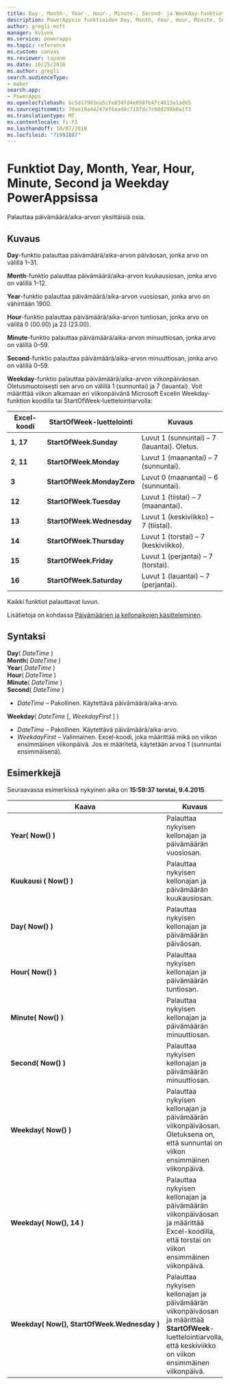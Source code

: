 ```yaml
---
title: Day-, Month-, Year-, Hour-, Minute-, Second- ja Weekday-funktiot | Microsoft Docs
description: PowerAppsin funktioiden Day, Month, Year, Hour, Minute, Second ja Weekday viitetiedot, mukaan lukien syntaksi ja esimerkit
author: gregli-msft
manager: kvivek
ms.service: powerapps
ms.topic: reference
ms.custom: canvas
ms.reviewer: tapanm
ms.date: 10/25/2016
ms.author: gregli
search.audienceType:
- maker
search.app:
- PowerApps
ms.openlocfilehash: bc5d17903ea5cfe834fd4e0987b4fc4613a1ad65
ms.sourcegitcommit: 7dae19a44247ef6aad4c718fdc7c68d298b0a1f3
ms.translationtype: MT
ms.contentlocale: fi-FI
ms.lasthandoff: 10/07/2019
ms.locfileid: "71992807"
---
```

# <a name="day-month-year-hour-minute-second-and-weekday-functions-in-powerapps"></a>Funktiot Day, Month, Year, Hour, Minute, Second ja Weekday PowerAppsissa
Palauttaa päivämäärä/aika-arvon yksittäisiä osia.

## <a name="description"></a>Kuvaus
**Day**-funktio palauttaa päivämäärä/aika-arvon päiväosan, jonka arvo on välillä 1–31.

**Month**-funktio palauttaa päivämäärä/aika-arvon kuukausiosan, jonka arvo on välillä 1–12.

**Year**-funktio palauttaa päivämäärä/aika-arvon vuosiosan, jonka arvo on vähintään 1900.

**Hour**-funktio palauttaa päivämäärä/aika-arvon tuntiosan, jonka arvo on välillä 0 (00.00) ja 23 (23.00).

**Minute**-funktio palauttaa päivämäärä/aika-arvon minuuttiosan, jonka arvo on välillä 0–59.

**Second**-funktio palauttaa päivämäärä/aika-arvon minuuttiosan, jonka arvo on välillä 0–59.

**Weekday**-funktio palauttaa päivämäärä/aika-arvon viikonpäiväosan.  Oletusmuotoisesti sen arvo on välillä 1 (sunnuntai) ja 7 (lauantai).  Voit määrittää viikon alkamaan eri viikonpäivänä Microsoft Excelin Weekday-funktion koodilla tai StartOfWeek-luettelointiarvolla:

| Excel-koodi | StartOfWeek-luettelointi | Kuvaus |
| --- | --- | --- |
| **1**, **17** |**StartOfWeek.Sunday** |Luvut 1 (sunnuntai) – 7 (lauantai).  Oletus. |
| **2**, **11** |**StartOfWeek.Monday** |Luvut 1 (maanantai) – 7 (sunnuntai). |
| **3** |**StartOfWeek.MondayZero** |Luvut 0 (maanantai) – 6 (sunnuntai). |
| **12** |**StartOfWeek.Tuesday** |Luvut 1 (tiistai) – 7 (maanantai). |
| **13** |**StartOfWeek.Wednesday** |Luvut 1 (keskiviikko) – 7 (tiistai). |
| **14** |**StartOfWeek.Thursday** |Luvut 1 (torstai) – 7 (keskiviikko). |
| **15** |**StartOfWeek.Friday** |Luvut 1 (perjantai) – 7 (torstai). |
| **16** |**StartOfWeek.Saturday** |Luvut 1 (lauantai) – 7 (perjantai). |

Kaikki funktiot palauttavat luvun.

Lisätietoja on kohdassa [Päivämäärien ja kellonaikojen käsitteleminen](../show-text-dates-times.md).

## <a name="syntax"></a>Syntaksi
**Day**( *DateTime* )<br>**Month**( *DateTime* )<br>**Year**( *DateTime* )<br>**Hour**( *DateTime* )<br>**Minute**( *DateTime* )<br>**Second**( *DateTime* )

* *DateTime* – Pakollinen.  Käytettävä päivämäärä/aika-arvo.  

**Weekday**( *DateTime* [, *WeekdayFirst* ] )<br>

* *DateTime* – Pakollinen.  Käytettävä päivämäärä/aika-arvo. 
* *WeekdayFirst* – Valinnainen.  Excel-koodi, joka määrittää mikä on viikon ensimmäinen viikonpäivä.  Jos ei määritetä, käytetään arvoa 1 (sunnuntai ensimmäisenä).

## <a name="examples"></a>Esimerkkejä
Seuraavassa esimerkissä nykyinen aika on **15:59:37**  **torstai, 9.4.2015**.

| Kaava | Kuvaus | Tulos |
| --- | --- | --- |
| **Year(&nbsp;Now()&nbsp;)** |Palauttaa nykyisen kellonajan ja päivämäärän vuosiosan. |2015 |
| **Kuukausi (&nbsp;Now()&nbsp;)** |Palauttaa nykyisen kellonajan ja päivämäärän kuukausiosan. |4 |
| **Day(&nbsp;Now()&nbsp;)** |Palauttaa nykyisen kellonajan ja päivämäärän päiväosan. |9 |
| **Hour(&nbsp;Now()&nbsp;)** |Palauttaa nykyisen kellonajan ja päivämäärän tuntiosan. |15 |
| **Minute(&nbsp;Now()&nbsp;)** |Palauttaa nykyisen kellonajan ja päivämäärän minuuttiosan. |59 |
| **Second(&nbsp;Now()&nbsp;)** |Palauttaa nykyisen kellonajan ja päivämäärän minuuttiosan. |37 |
| **Weekday(&nbsp;Now()&nbsp;)** |Palauttaa nykyisen kellonajan ja päivämäärän viikonpäiväosan. Oletuksena on, että sunnuntai on viikon ensimmäinen viikonpäivä. |5 |
| **Weekday(&nbsp;Now(),&nbsp;14&nbsp;)** |Palauttaa nykyisen kellonajan ja päivämäärän viikonpäiväosan ja määrittää Excel-koodilla, että torstai on viikon ensimmäinen viikonpäivä. |1 |
| **Weekday(&nbsp;Now(),&nbsp;StartOfWeek.Wednesday&nbsp;)** |Palauttaa nykyisen kellonajan ja päivämäärän viikonpäiväosan ja määrittää **StartOfWeek**-luettelointiarvolla, että keskiviikko on viikon ensimmäinen viikonpäivä. |2 |

